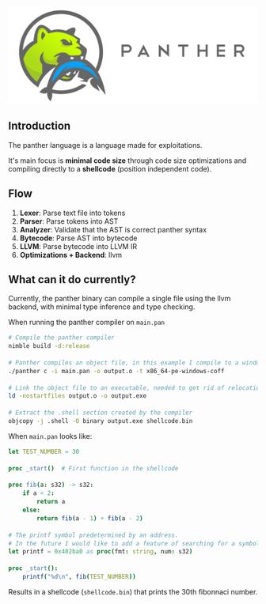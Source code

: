 <img src="./logo.svg">

## Introduction
The panther language is a language made for exploitations.

It's main focus is **minimal code size** through code size 
optimizations and compiling directly to a **shellcode** (position independent code).

## Flow

1. **Lexer**: Parse text file into tokens
2. **Parser**: Parse tokens into AST
3. **Analyzer**: Validate that the AST is correct panther syntax
4. **Bytecode**: Parse AST into bytecode
5. **LLVM**: Parse bytecode into LLVM IR
6. **Optimizations + Backend**: llvm

## What can it do currently? 
Currently, the panther binary can compile a single file using the llvm backend, with minimal type inference and type checking.

When running the panther compiler on ``main.pan``
```bash
# Compile the panther compiler
nimble build -d:release

# Panther compiles an object file, in this example I compile to a windows COFF
./panther c -i main.pan -o output.o -t x86_64-pe-windows-coff

# Link the object file to an executable, needed to get rid of relocations
ld -nostartfiles output.o -o output.exe

# Extract the .shell section created by the compiler
objcopy -j .shell -O binary output.exe shellcode.bin
```

When ``main.pan`` looks like:
```nim
let TEST_NUMBER = 30

proc _start()  # First function in the shellcode

proc fib(a: s32) -> s32:
    if a < 2:
        return a
    else:
        return fib(a - 1) + fib(a - 2)

# The printf symbol predetermined by an address.
# In the future I would like to add a feature of searching for a symbol at runtime.
let printf = 0x402ba0 as proc(fmt: string, num: s32) 

proc _start():
    printf("%d\n", fib(TEST_NUMBER))
```

Results in a shellcode (``shellcode.bin``) that prints the 30th fibonnaci number.
